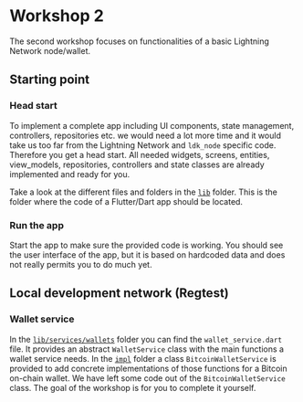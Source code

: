# Workshop 2

The second workshop focuses on functionalities of a basic Lightning Network node/wallet.

## Starting point

### Head start

To implement a complete app including UI components, state management, controllers, repositories etc. we would need a lot more time and it would take us too far from the Lightning Network and `ldk_node` specific code. Therefore you get a head start. All needed widgets, screens, entities, view_models, repositories, controllers and state classes are already implemented and ready for you. 

Take a look at the different files and folders in the [`lib`](./lib/) folder. This is the folder where the code of a Flutter/Dart app should be located.

### Run the app

Start the app to make sure the provided code is working. You should see the user interface of the app, but it is based on hardcoded data and does not really permits you to do much yet.

## Local development network (Regtest)



### Wallet service

In the [`lib/services/wallets`](./lib/services/wallets) folder you can find the `wallet_service.dart` file. It provides an abstract `WalletService` class with the main functions a wallet service needs. In the [`impl`](./lib/services/wallets/impl/) folder a class `BitcoinWalletService` is provided to add concrete implementations of those functions for a Bitcoin on-chain wallet. We have left some code out of the `BitcoinWalletService` class. The goal of the workshop is for you to complete it yourself.